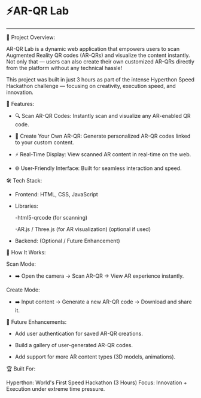 # ⚡AR-QR Lab
---

📜 Project Overview:

AR-QR Lab is a dynamic web application that empowers users to scan Augmented Reality QR codes (AR-QRs) and visualize the content instantly.
Not only that — users can also create their own customized AR-QRs directly from the platform without any technical hassle!

This project was built in just 3 hours as part of the intense Hyperthon Speed Hackathon challenge — focusing on creativity, execution speed, and innovation.

🎯 Features:

- 🔍 Scan AR-QR Codes: Instantly scan and visualize any AR-enabled QR code.

- 🎨 Create Your Own AR-QR: Generate personalized AR-QR codes linked to your custom content.

- ⚡ Real-Time Display: View scanned AR content in real-time on the web.

- 🌐 User-Friendly Interface: Built for seamless interaction and speed.

🛠️ Tech Stack:

- Frontend: HTML, CSS, JavaScript

- Libraries:

  -html5-qrcode (for scanning)

  -AR.js / Three.js (for AR visualization) (optional if used)

- Backend: (Optional / Future Enhancement)

🚀 How It Works:


Scan Mode:
- ➡️ Open the camera → Scan AR-QR → View AR experience instantly.

Create Mode:
- ➡️ Input content → Generate a new AR-QR code → Download and share it.

🎯 Future Enhancements:

- Add user authentication for saved AR-QR creations.

- Build a gallery of user-generated AR-QR codes.

- Add support for more AR content types (3D models, animations).

🏆 Built For:


Hyperthon: World's First Speed Hackathon (3 Hours)
Focus: Innovation + Execution under extreme time pressure.
